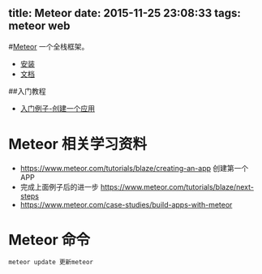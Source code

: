 title: Meteor
date: 2015-11-25 23:08:33
tags: meteor web
---


#[Meteor](https://www.meteor.com/)
一个全栈框架。

* [安装](https://www.meteor.com/install)
* [文档](http://docs.meteor.com/#/basic/)

##入门教程
* [入门例子-创建一个应用](https://www.meteor.com/tutorials/blaze/creating-an-app)

# Meteor 相关学习资料

*  https://www.meteor.com/tutorials/blaze/creating-an-app 创建第一个 APP
* 完成上面例子后的进一步 https://www.meteor.com/tutorials/blaze/next-steps
* https://www.meteor.com/case-studies/build-apps-with-meteor

# Meteor 命令

```bash
meteor update 更新meteor
```
